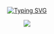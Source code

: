 <p align="center"> 
  <a href="https://git.io/typing-svg"><img src="https://readme-typing-svg.demolab.com?font=Elsie&size=40&duration=1000&pause=900&color=86EFAC&center=true&multiline=true&width=311&height=120&lines=Hi%2C+I'm+Karelys;A+Web+Developer+" alt="Typing SVG" /></a>
</p>



<p align="center">
<img src="https://github-readme-stats.vercel.app/api/top-langs/?username=karelys-soler&layout=pie&border_radius=37&theme=shadow_green&title_color=86EFAC&&card_width=300px"/>
</p>
